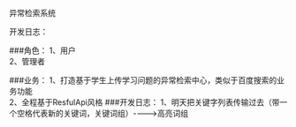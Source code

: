 异常检索系统


开发日志：

###角色：
1、用户  
2、管理者   

###业务：
1、打造基于学生上传学习问题的异常检索中心，类似于百度搜索的业务功能   
2、全程基于ResfulApi风格
###开发日志：
1、明天把关键字列表传输过去（带一个空格代表新的关键词，关键词组）---->高亮词组
